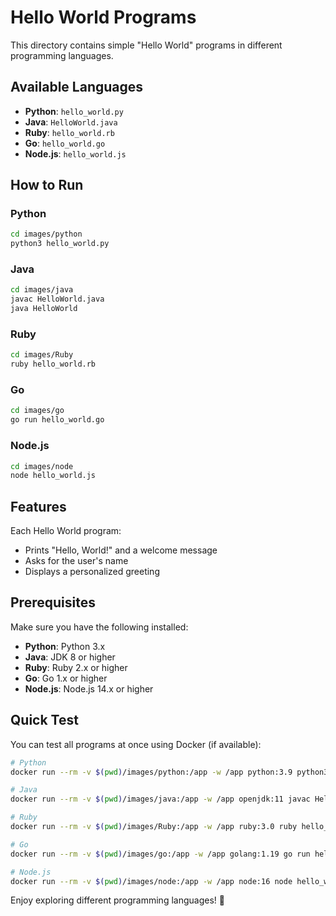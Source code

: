 # Hello World Programs

This directory contains simple "Hello World" programs in different programming languages.

## Available Languages

- **Python**: `hello_world.py`
- **Java**: `HelloWorld.java`
- **Ruby**: `hello_world.rb`
- **Go**: `hello_world.go`
- **Node.js**: `hello_world.js`

## How to Run

### Python
```bash
cd images/python
python3 hello_world.py
```

### Java
```bash
cd images/java
javac HelloWorld.java
java HelloWorld
```

### Ruby
```bash
cd images/Ruby
ruby hello_world.rb
```

### Go
```bash
cd images/go
go run hello_world.go
```

### Node.js
```bash
cd images/node
node hello_world.js
```

## Features

Each Hello World program:
- Prints "Hello, World!" and a welcome message
- Asks for the user's name
- Displays a personalized greeting

## Prerequisites

Make sure you have the following installed:
- **Python**: Python 3.x
- **Java**: JDK 8 or higher
- **Ruby**: Ruby 2.x or higher
- **Go**: Go 1.x or higher
- **Node.js**: Node.js 14.x or higher

## Quick Test

You can test all programs at once using Docker (if available):

```bash
# Python
docker run --rm -v $(pwd)/images/python:/app -w /app python:3.9 python3 hello_world.py

# Java
docker run --rm -v $(pwd)/images/java:/app -w /app openjdk:11 javac HelloWorld.java && java HelloWorld

# Ruby
docker run --rm -v $(pwd)/images/Ruby:/app -w /app ruby:3.0 ruby hello_world.rb

# Go
docker run --rm -v $(pwd)/images/go:/app -w /app golang:1.19 go run hello_world.go

# Node.js
docker run --rm -v $(pwd)/images/node:/app -w /app node:16 node hello_world.js
```

Enjoy exploring different programming languages! 🚀
